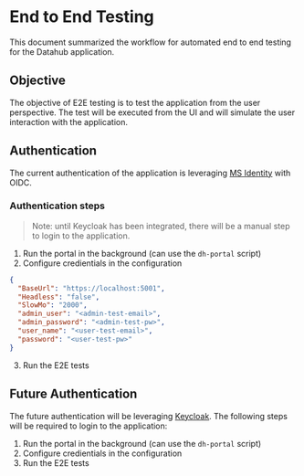 # End to End Testing

This document summarized the workflow for automated end to end testing for the Datahub application.

## Objective

The objective of E2E testing is to test the application from the user perspective. The test will be executed from the UI and will simulate the user interaction with the application.

## Authentication

The current authentication of the application is leveraging [MS Identity](https://learn.microsoft.com/en-us/azure/active-directory/develop/v2-app-types#web-apps) with OIDC.


### Authentication steps

> Note: until Keycloak has been integrated, there will be a manual step to login to the application.

1. Run the portal in the background (can use the `dh-portal` script)
1. Configure credientials in the configuration
```json
{
  "BaseUrl": "https://localhost:5001",
  "Headless": "false",
  "SlowMo": "2000",
  "admin_user": "<admin-test-email>",
  "admin_password": "<admin-test-pw>",
  "user_name": "<user-test-email>",
  "password": "<user-test-pw>"
}
```
3. Run the E2E tests


## Future Authentication

The future authentication will be leveraging [Keycloak](https://www.keycloak.org/). The following steps will be required to login to the application:

1. Run the portal in the background (can use the `dh-portal` script)
1. Configure credientials in the configuration
1. Run the E2E tests

